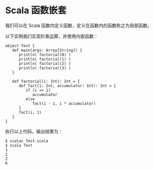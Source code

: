 # Scala 函数嵌套

我们可以在 Scala 函数内定义函数，定义在函数内的函数称之为局部函数。

以下实例我们实现阶乘运算，并使用内嵌函数：

```
object Test {
   def main(args: Array[String]) {
      println( factorial(0) )
      println( factorial(1) )
      println( factorial(2) )
      println( factorial(3) )
   }

   def factorial(i: Int): Int = {
      def fact(i: Int, accumulator: Int): Int = {
         if (i <= 1)
            accumulator
         else
            fact(i - 1, i * accumulator)
      }
      fact(i, 1)
   }
}
```

执行以上代码，输出结果为：

```
$ scalac Test.scala
$ scala Test
1
1
2
6
```